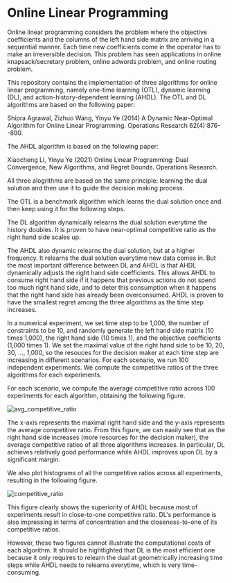 # Online Linear Programming
Online linear programming considers the problem where the objective coefficients 
and the columns of the left hand side matrix are arriving in a sequential manner.
Each time new coefficients come in the operator has to make an irreversible 
decision. This problem has seen applications in online knapsack/secretary problem, 
online adwords problem, and online routing problem.

This repository contains the implementation of three algorithms for online linear
programming, namely one-time learning (OTL), dynamic learning (DL), and 
action-history-dependent learning (AHDL). The OTL and DL algorithms are based on the 
following paper:

Shipra Agrawal, Zizhuo Wang, Yinyu Ye (2014) A Dynamic Near-Optimal Algorithm for Online 
Linear Programming. Operations Research 62(4):876--890.

The AHDL algorithm is based on the following paper:

Xiaocheng Li, Yinyu Ye (2021) Online Linear Programming: Dual Convergence, New Algorithms, 
and Regret Bounds. Operations Research.

All three alogrithms are based on the same principle: learning the dual solution and
then use it to guide the decision making process. 

The OTL is a benchmark algorithm which learns the dual solution once and then keep using it for the following steps. 

The DL algorithm dynamically relearns the dual solution everytime the history doubles. It is 
proven to have near-optimal competitive ratio as the right hand side scales up. 

The AHDL also dynamic relearns the dual solution, but at a higher frequency. It relearns the dual
solution everytime new data comes in. But the most important difference between DL and AHDL
is that AHDL dynamically adjusts the right hand side coefficients. This allows AHDL to 
consume right hand side if it happens that previous actions do not spend too much right 
hand side, and to deter this consumption when it happens that the right hand side has 
already been overconsumed. AHDL is proven to have the smallest regret among the three algorithms
as the time step increases.

In a numerical experiment, we set time step to be 1,000, the number of constraints to be 10, and randomly 
generate the left hand side matrix (10 times 1,000), the right hand side (10 times 1), and the objective
coefficients (1,000 times 1). We set the maximal value of the right hand side to be 10, 20, 30, ..., 1,000,
so the resouces for the decision maker at each time step are increasing in different scenarios. For each
scenario, we run 100 independent experiments. We compute the competitive ratios of the three algorithms for
each experiments. 

For each scenario, we compute the average competitive ratio across 100 experiments for each algorithm, obtaining
the following figure.

![avg_competitive_ratio](https://user-images.githubusercontent.com/20985966/202831990-71d0ab35-c0d8-45f8-a717-75184c633091.jpg)

The x-axis represents the maximal right hand side and the y-axis represents the average competitive ratio.
From this figure, we can easily see that as the right hand side increases (more resources for the decision maker),
the average competitive ratios of all three algorithms increases. In particular, DL achieves relatively good performance while AHDL
improves upon DL by a significant margin.

We also plot histograms of all the competitive ratios across all experiments, resulting in the following figure.

![competitive_ratio](https://user-images.githubusercontent.com/20985966/202832091-9178b641-fe1e-48bc-8d11-d74d771d6a09.jpg)

This figure clearly shows the superiority of AHDL because most of experiments result in close-to-one competitive ratio. DL's performance
is also impressing in terms of concentration and the closeness-to-one of its competitive ratios.

However, these two figures cannot illustrate the computational costs of each algorithm. It should be hightlighted that DL is the most efficient one because it only requires to relearn the dual at geometrically increasing time steps while AHDL needs to relearns everytime,
which is very time-consuming.
